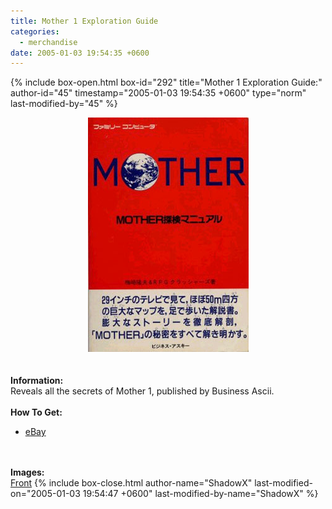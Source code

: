 ```yaml
---
title: Mother 1 Exploration Guide
categories:
  - merchandise
date: 2005-01-03 19:54:35 +0600
---
```

{% include box-open.html box-id="292" title="Mother 1 Exploration Guide:" author-id="45" timestamp="2005-01-03 19:54:35 +0600" type="norm" last-modified-by="45" %}
	<center>
	<img src="/merchandise/images/m1eg_title.jpg" border="0" alt="Mother 1 Exploration Guide" />
	</center>
	<br /><br />
	<b>Information:</b>
	<br />
	Reveals all the secrets of Mother 1, published by Business Ascii.
	<br /><br />
	<b>How To Get:</b>
	<br />
	<ul>
	<li><a href="http://www.ebay.com">eBay</a></li>
	</ul>
	<br /><br />
	<b>Images:</b>
	<br />
	<a href="/merchandise/images/motherexplore1.jpg">Front</a>
{% include box-close.html author-name="ShadowX" last-modified-on="2005-01-03 19:54:47 +0600" last-modified-by-name="ShadowX" %}
